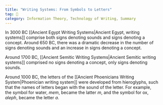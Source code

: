 ```yaml
---
title: "Writing Systems: From Symbols to Letters"
tag: 🌿 
category: Information Theory, Technology of Writing, Summary
---
```


In 3000 BC [[Ancient Egypt Writing Systems|Ancient Egypt, writing systems]] comprise both signs denoting sounds and signs denoting a concept. Around 650 BC, there was a dramatic decrease in the number of signs denoting sounds and an increase in signs denoting a concept.

Around 1700 BC, [[Ancient Semitic Writing Systems|Ancient Semitic writing systems]] comprised no signs denoting a concept, only signs denoting sounds.

Around 1000 BC, the letters of the [[Ancient Phoenicians Writing System|Phoenician writing system]] were developed from hieroglyphs, such that the names of letters began with the sound of the letter. For example, the symbol for water, *mem*, became the latter *m*, and the symbol for ox, *aleph*, became the letter *a*.